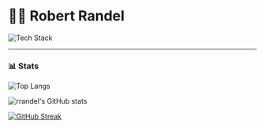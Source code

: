 # 🧑‍💻 Robert Randel
![Tech Stack](https://github-readme-tech-stack.vercel.app/api/cards?title=Tech+Stack&lineCount=2&theme=catppuccin_mocha&width=500&bg=%231e1e2e&badge=%23181825&border=%236c7086&titleColor=%2394e2d5&line1=cplusplus%2CC%2B%2B%2C00599C%3Bopengl%2COpenGL%2C5586A4%3BGit%2CGit%2CF05032%3Bmake%2CMake%2C6D00CC%3Blua%2CLua%2C2C2D72%3B&line2=HTML5%2CHTML%2CE34F26%3BCSS3%2CCSS%2C1572B6%3BReact%2CReact%2C61DAFB%3BPython%2CPython%2C3776AB%3B)
<br />

---

### 📊 Stats

![Top Langs](https://github-readme-stats.vercel.app/api/top-langs/?username=rrandel&show_icons=true&theme=dark&bg_color=1e1e2e&text_color=cdd6f4&icon_color=cba6f7&title_color=94e2d5)

![rrandel's GitHub stats](https://github-readme-stats.vercel.app/api?username=rrandel&show_icons=true&theme=dark&bg_color=1e1e2e&text_color=cdd6f4&icon_color=cba6f7&title_color=94e2d5) 

[![GitHub Streak](https://streak-stats.demolab.com?user=rrandel&theme=catppuccin-mocha&border_radius=5&date_format=M%20j%5B%2C%20Y%5D&exclude_days=Sun%2CFri%2CSat&hide_total_contributions=true&hide_longest_streak=true)](https://git.io/streak-stats)
